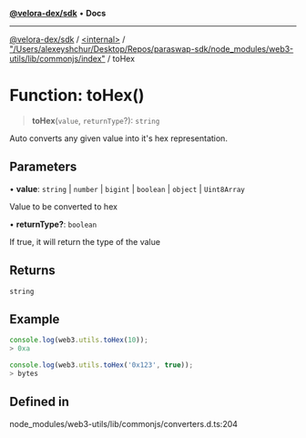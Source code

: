 [**@velora-dex/sdk**](../../../../README.md) • **Docs**

***

[@velora-dex/sdk](../../../../globals.md) / [\<internal\>](../../../README.md) / ["/Users/alexeyshchur/Desktop/Repos/paraswap-sdk/node\_modules/web3-utils/lib/commonjs/index"](../README.md) / toHex

# Function: toHex()

> **toHex**(`value`, `returnType`?): `string`

Auto converts any given value into it's hex representation.

## Parameters

• **value**: `string` \| `number` \| `bigint` \| `boolean` \| `object` \| `Uint8Array`

Value to be converted to hex

• **returnType?**: `boolean`

If true, it will return the type of the value

## Returns

`string`

## Example

```ts
console.log(web3.utils.toHex(10));
> 0xa

console.log(web3.utils.toHex('0x123', true));
> bytes
```

## Defined in

node\_modules/web3-utils/lib/commonjs/converters.d.ts:204
